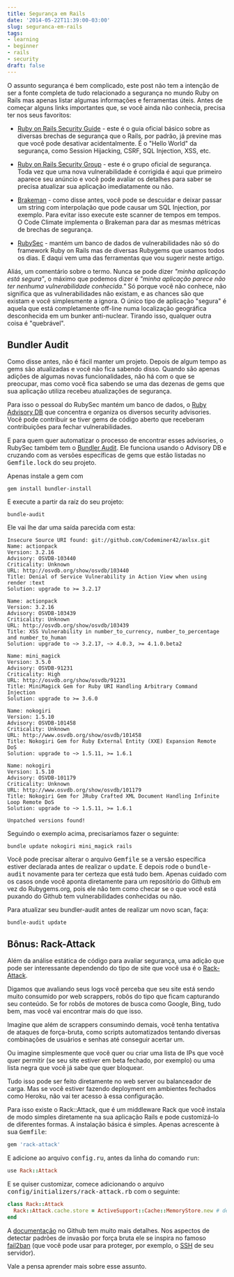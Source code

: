 ```yaml
---
title: Segurança em Rails
date: '2014-05-22T11:39:00-03:00'
slug: seguranca-em-rails
tags:
- learning
- beginner
- rails
- security
draft: false
---
```


O assunto segurança é bem complicado, este post não tem a intenção de ser a fonte completa de tudo relacionado a segurança no mundo Ruby on Rails mas apenas listar algumas informações e ferramentas úteis. Antes de começar alguns links importantes que, se você ainda não conhecia, precisa ter nos seus favoritos:

* [Ruby on Rails Security Guide](http://guides.rubyonrails.org/security.html) - este é o guia oficial básico sobre as diversas brechas de segurança que o Rails, por padrão, já previne mas que você pode desativar acidentalmente. É o "Hello World" da segurança, como Session Hijacking, CSRF, SQL Injection, XSS, etc.

* [Ruby on Rails Security Group](https://groups.google.com/forum/#!forum/rubyonrails-security) - este é o grupo oficial de segurança. Toda vez que uma nova vulnerabilidade é corrigida é aqui que primeiro aparece seu anúncio e você pode avaliar os detalhes para saber se precisa atualizar sua aplicação imediatamente ou não.

* [Brakeman](http://brakemanscanner.org/) - como disse antes, você pode se descuidar e deixar passar um string com interpolação que pode causar um SQL Injection, por exemplo. Para evitar isso execute este scanner de tempos em tempos. O Code Climate implementa o Brakeman para dar as mesmas métricas de brechas de segurança.

* [RubySec](http://www.rubysec.com/) - mantém um banco de dados de vulnerabilidades não só do framework Ruby on Rails mas de diversas Rubygems que usamos todos os dias. E daqui vem uma das ferramentas que vou sugerir neste artigo.

Aliás, um comentário sobre o termo. Nunca se pode dizer _"minha aplicação está segura"_, o máximo que podemos dizer é _"minha aplicação parece não ter nenhuma vulnerabilidade conhecida."_ Só porque você não conhece, não significa que as vulnerabilidades não existam, e as chances são que existam e você simplesmente a ignora. O único tipo de aplicação "segura" é aquela que está completamente off-line numa localização geográfica desconhecida em um bunker anti-nuclear. Tirando isso, qualquer outra coisa é "quebrável".

## Bundler Audit

Como disse antes, não é fácil manter um projeto. Depois de algum tempo as gems são atualizadas e você não fica sabendo disso. Quando são apenas adições de algumas novas funcionalidades, não há com o que se preocupar, mas como você fica sabendo se uma das dezenas de gems que sua aplicação utiliza recebeu atualizações de segurança.

Para isso o pessoal do RubySec mantém um banco de dados, o [Ruby Advisory DB](https://github.com/rubysec/ruby-advisory-db/) que concentra e organiza os diversos security advisories. Você pode contribuir se tiver gems de código aberto que receberam contribuições para fechar vulnerabilidades.

E para quem quer automatizar o processo de encontrar esses advisories, o RubySec também tem o [Bundler Audit](https://github.com/rubysec/bundler-audit). Ele funciona usando o Advisory DB e cruzando com as versões específicas de gems que estão listadas no <tt>Gemfile.lock</tt> do seu projeto.

Apenas instale a gem com 

```
gem install bundler-install
```

E execute a partir da raíz do seu projeto:

```
bundle-audit
```

Ele vai lhe dar uma saída parecida com esta:

```
Insecure Source URI found: git://github.com/Codeminer42/axlsx.git
Name: actionpack
Version: 3.2.16
Advisory: OSVDB-103440
Criticality: Unknown
URL: http://osvdb.org/show/osvdb/103440
Title: Denial of Service Vulnerability in Action View when using render :text
Solution: upgrade to >= 3.2.17

Name: actionpack
Version: 3.2.16
Advisory: OSVDB-103439
Criticality: Unknown
URL: http://osvdb.org/show/osvdb/103439
Title: XSS Vulnerability in number_to_currency, number_to_percentage and number_to_human
Solution: upgrade to ~> 3.2.17, ~> 4.0.3, >= 4.1.0.beta2

Name: mini_magick
Version: 3.5.0
Advisory: OSVDB-91231
Criticality: High
URL: http://osvdb.org/show/osvdb/91231
Title: MiniMagick Gem for Ruby URI Handling Arbitrary Command Injection
Solution: upgrade to >= 3.6.0

Name: nokogiri
Version: 1.5.10
Advisory: OSVDB-101458
Criticality: Unknown
URL: http://www.osvdb.org/show/osvdb/101458
Title: Nokogiri Gem for Ruby External Entity (XXE) Expansion Remote DoS
Solution: upgrade to ~> 1.5.11, >= 1.6.1

Name: nokogiri
Version: 1.5.10
Advisory: OSVDB-101179
Criticality: Unknown
URL: http://www.osvdb.org/show/osvdb/101179
Title: Nokogiri Gem for JRuby Crafted XML Document Handling Infinite Loop Remote DoS
Solution: upgrade to ~> 1.5.11, >= 1.6.1

Unpatched versions found!
```

Seguindo o exemplo acima, precisaríamos fazer o seguinte:

```
bundle update nokogiri mini_magick rails
```

Você pode precisar alterar o arquivo <tt>Gemfile</tt> se a versão específica estiver declarada antes de realizar o <tt>update</tt>. E depois rode o <tt>bundle-audit</tt> novamente para ter certeza que está tudo bem. Apenas cuidado com os casos onde você aponta diretamente para um repositório do Github em vez do Rubygems.org, pois ele não tem como checar se o que você está puxando do Github tem vulnerabilidades conhecidas ou não.

Para atualizar seu bundler-audit antes de realizar um novo scan, faça:

```
bundle-audit update
```

## Bônus: Rack-Attack

Além da análise estática de código para avaliar segurança, uma adição que pode ser interessante dependendo do tipo de site que você usa é o [Rack-Attack](https://github.com/kickstarter/rack-attack).

Digamos que avaliando seus logs você perceba que seu site está sendo muito consumido por web scrappers, robôs do tipo que ficam capturando seu conteúdo. Se for robôs de motores de busca como Google, Bing, tudo bem, mas você vai encontrar mais do que isso. 

Imagine que além de scrappers consumindo demais, você tenha tentativa de ataques de força-bruta, como scripts automatizados tentando diversas combinações de usuários e senhas até conseguir acertar um.

Ou imagine simplesmente que você quer ou criar uma lista de IPs que você quer permitir (se seu site estiver em beta fechado, por exemplo) ou uma lista negra que você já sabe que quer bloquear.

Tudo isso pode ser feito diretamente no web server ou balanceador de carga. Mas se você estiver fazendo deployment em ambientes fechados como Heroku, não vai ter acesso à essa configuração.

Para isso existe o Rack::Attack, que é um middleware Rack que você instala de modo simples diretamente na sua aplicação Rails e pode customizá-lo de diferentes formas. A instalação básica é simples. Apenas acrescente à sua <tt>Gemfile</tt>:

```ruby
gem 'rack-attack'
```

E adicione ao arquivo <tt>config.ru</tt>, antes da linha do comando <tt>run</tt>:

```ruby
use Rack::Attack
```

E se quiser customizar, comece adicionando o arquivo <tt>config/initializers/rack-attack.rb</tt> com o seguinte:

```ruby
class Rack::Attack
  Rack::Attack.cache.store = ActiveSupport::Cache::MemoryStore.new # defaults to Rails.cache
end
```

A [documentação](https://github.com/kickstarter/rack-attack) no Github tem muito mais detalhes. Nos aspectos de detectar padrões de invasão por força bruta ele se inspira no famoso [fail2ban](http://www.fail2ban.org/wiki/index.php/MANUAL_0_8#Jail_Options) (que você pode usar para proteger, por exemplo, o [SSH](https://www.digitalocean.com/community/articles/how-to-protect-ssh-with-fail2ban-on-ubuntu-12-04) de seu servidor).

Vale a pensa aprender mais sobre esse assunto.
